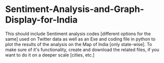 # Sentiment-Analysis-and-Graph-Display-for-India
This should include Sentiment analysis codes [different options for the same] used on Twitter data as well as an Exe and coding file in python to plot the results of the analysis on the Map of India [only state-wise]. To make sure of it's functionality, create and download the related files, if you want to do it on a deeper scale [cities, etc.] 
